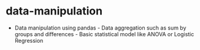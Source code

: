# data-manipulation
- Data manipulation using pandas - Data aggregation such as sum by groups and differences - Basic statistical model like ANOVA or Logistic Regression
